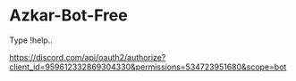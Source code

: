 # Azkar-Bot-Free
Type !help..

https://discord.com/api/oauth2/authorize?client_id=959612332869304330&permissions=534723951680&scope=bot
